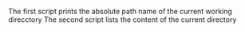 The first script prints the absolute path name of the current working direcctory
The second script lists the content of the current directory
